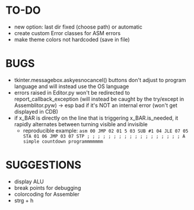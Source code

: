 # TO-DO

* new option: last dir fixed (choose path) or automatic
* create custom Error classes for ASM errors
* make theme colors not hardcoded (save in file)

# BUGS

* tkinter.messagebox.askyesnocancel() buttons don't adjust to program language and will instead use the OS language
* errors raised in Editor.py won't be redirected to report_callback_exception (will instead be caught by the try/except
  in Assemblitor.pyw) -> esp bad if it's NOT an internal error (won't get displayed in CDB)
* if x_BAR is directly on the line that is triggering x_BAR.is_needed, it rapidly alternates between turning visible and invisible
    * reproducible example: ````asm
      00 JMP 02
      01 5
      03 SUB #1
      04 JLE 07
      05 STA 01
      06 JMP 03
      07 STP
      ;
      ;
      ;
      ;
      ;
      ;
      ;
      ;
      ;
      ;
      ;
      ;
      ;
      ;
      ;
      ;
      ;
      ; A simple countdown programmmmmmm````

# SUGGESTIONS

* display ALU
* break points for debugging
* colorcoding for Assembler
* strg + h

